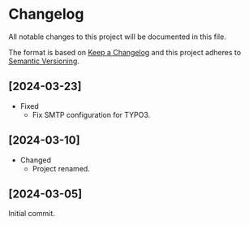 # Changelog
All notable changes to this project will be documented in this file.

The format is based on [Keep a Changelog](https://keepachangelog.com/en/1.0.0/) and this project adheres to [Semantic Versioning](https://semver.org/spec/v2.0.0.html).

## [2024-03-23]
* Fixed
  * Fix SMTP configuration for TYPO3.

## [2024-03-10]
* Changed
  * Project renamed.

## [2024-03-05]
Initial commit.
